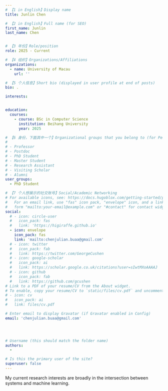 ```yaml
---
# 【1 in English】Display name 
title: Junlin Chen

# 【2 in English】Full name (for SEO)
first_name: Junlin
last_name: Chen


# 【3 年份】Role/position
role: 2025 - Current

# 【4 组织】Organizations/Affiliations
organizations:
  - name: University of Macau
    url: ''

# 【5 个人信息】Short bio (displayed in user profile at end of posts)
bio: .

interests:


education:
  courses:
    - course: BSc in Computer Science
      institution: Beihang University
      year: 2025

# 【6 身份，下面其中一个】Organizational groups that you belong to (for People widget)
#  
# - Professor
# - Postdoc
# - PhD Student
# - Master Student
# - Research Assistant
# - Visiting Scholar
# - Alumni
user_groups:
  - PhD Student

# 【7 个人想展示的社交账号】Social/Academic Networking
# For available icons, see: https://docs.hugoblox.com/getting-started/page-builder/#icons
#   For an email link, use "fas" icon pack, "envelope" icon, and a link in the
#   form "mailto:your-email@example.com" or "#contact" for contact widget.
social:
  # - icon: circle-user
  #   icon_pack: fas 
  #   link: 'https://higiraffe.github.io'
  - icon: envelope
    icon_pack: fas
    link: 'mailto:chenjulian.buaa@gmail.com'
  # - icon: twitter
  #   icon_pack: fab
  #   link: https://twitter.com/GeorgeCushen
  # - icon: google-scholar
  #   icon_pack: ai
  #   link: https://scholar.google.co.uk/citations?user=sIwtMXoAAAAJ
  # - icon: github
  #   icon_pack: fab
  #   link: https://github.com/gcushen
# Link to a PDF of your resume/CV from the About widget.
# To enable, copy your resume/CV to `static/files/cv.pdf` and uncomment the lines below.
# - icon: cv
#   icon_pack: ai
#   link: files/cv.pdf

# Enter email to display Gravatar (if Gravatar enabled in Config)
email: 'chenjulian.buaa@gmail.com'



  
# Username (this should match the folder name)
authors:
  - 

# Is this the primary user of the site?
superuser: false
---
```


<!-- I am a 4th-year CS undergraduate student at Beihang University. I am also an exchange student at University of Macau. I will be a first-year PhD student at University of Macau in August 2025, under the supervision of Prof. Huanle Xu. -->

My current research interests are broadly in the intersection between systems and machine learning.